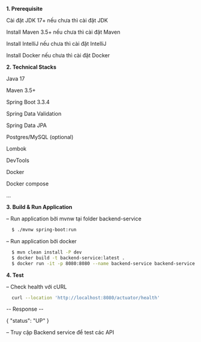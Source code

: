 **1. Prerequisite**

Cài đặt JDK 17+ nếu chưa thì cài đặt JDK

Install Maven 3.5+ nếu chưa thì cài đặt Maven

Install IntelliJ nếu chưa thì cài đặt IntelliJ

Install Docker nếu chưa thì cài đặt Docker

**2. Technical Stacks**

Java 17

Maven 3.5+

Spring Boot 3.3.4

Spring Data Validation

Spring Data JPA

Postgres/MySQL (optional)

Lombok

DevTools

Docker

Docker compose

…


**3. Build & Run Application**

– Run application bởi mvnw tại folder backend-service

```bash
  $ ./mvnw spring-boot:run
```

– Run application bởi docker
```bash
  $ mvn clean install -P dev
  $ docker build -t backend-service:latest .
  $ docker run -it -p 8080:8080 --name backend-service backend-service:latest
```



**4. Test**

– Check health với cURL

```bash
  curl --location 'http://localhost:8080/actuator/health'
```

-- Response --

{
    "status": "UP"
}

– Truy cập Backend service để test các API
